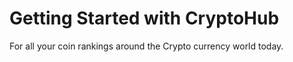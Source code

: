 # Getting Started with CryptoHub

For all your coin rankings around the Crypto currency world today.
